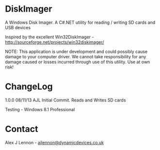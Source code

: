 DiskImager
==========

A Windows Disk Imager. A C#.NET utility for reading / writing SD cards and USB devices

Inspired by the excellent Win32DiskImager - http://sourceforge.net/projects/win32diskimager/

NOTE: This application is under development and could possibly cause damage to your computer driver. 
      We cannot take responsibility for any damage caused or losses incurred through use of this
	  utility. Use at own risk!

ChangeLog
=========

1.0.0	08/11/13	AJL		Initial Commit. Reads and Writes SD cards

Testing - Windows 8.1 Professional

Contact
=======

Alex J Lennon - ajlennon@dynamicdevices.co.uk